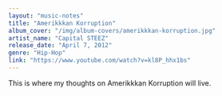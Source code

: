 ```yaml
---
layout: "music-notes"
title: "Amerikkkan Korruption"
album_cover: "/img/album-covers/amerikkkan-korruption.jpg"
artist_name: "Capital STEEZ"
release_date: "April 7, 2012"
genre: "Hip-Hop"
link: "https://www.youtube.com/watch?v=kl8P_hhx1bs"
---
```


This is where my thoughts on Amerikkkan Korruption will live.
